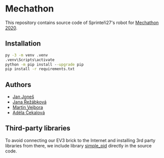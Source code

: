 # Mechathon

This repository contains source code of Sprinteři27's robot for [Mechathon
2020](https://www.mechathon.cz/).

## Installation

```cmd
py -3 -m venv .venv
.venv\Scripts\activate
python -m pip install --upgrade pip
pip install -r requirements.txt
```

## Authors

- [Jan Joneš](https://github.com/jjonescz)
- [Jana Řežábková](https://github.com/janarez)
- [Martin Vejbora](https://github.com/vejbomar)
- [Adéla Čekalová](https://github.com/cekalovaadela)

## Third-party libraries

To avoid connecting our EV3 brick to the Internet and installing 3rd party
libraries from there, we include library
[simple_pid](https://pypi.org/project/simple-pid/) directly in the source code.
